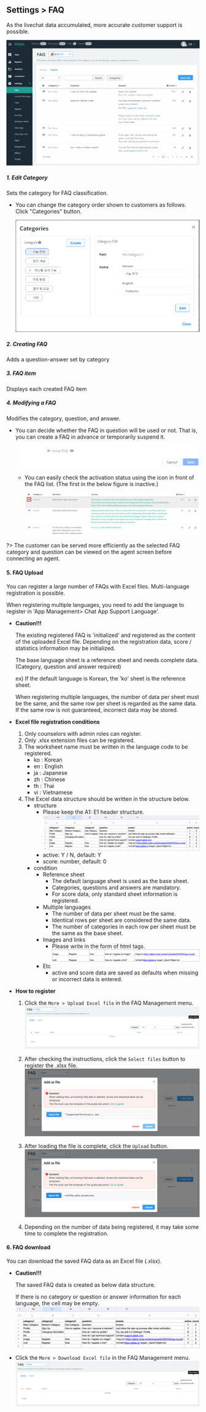 ## Settings > FAQ

As the livechat data accumulated, more accurate customer support is possible.

![Workspace FAQ](assets/images/ws-faq/wsFAQ.png)

##### 1. Edit Category

Sets the category for FAQ classification.

* You can change the category order shown to customers as follows. Click "Categories" button.

  ![Workspace FAQ Category](assets/images/ws-faq/wsFAQCategory.png)

##### 2.  Creating FAQ

Adds a question-answer set by category

##### 3.  FAQ item

Displays each created FAQ item

##### 4.  Modifying a FAQ

Modifies the category, question, and answer.
* You can decide whether the FAQ in question will be used or not. That is, you can create a FAQ in advance or temporarily suspend it.

  ![Workspace FAQ Item Use](assets/images/ws-faq/wsFAQItemUse.png)

  - You can easily check the activation status using the icon in front of the FAQ list. (The first in the below figure is inactive.)

    ![Workspace FAQ Table Use](assets/images/ws-faq/wsFAQTableUse.png)

?> The customer can be served more efficiently as the selected FAQ category and question can be viewed on the agent screen before connecting an agent.

#### 5. FAQ Upload

You can register a large number of FAQs with Excel files. Multi-language registration is possible.


When registering multiple languages, you need to add the language to register in 'App Management> Chat App Support Language'.

- **Caution!!!**

  The existing registered FAQ is 'initialized' and registered as the content of the uploaded Excel file.
  Depending on the registration data, score / statistics information may be initialized.

  The base language sheet is a reference sheet and needs complete data. (Category, question and answer required)

  ex) If the default language is Korean, the 'ko' sheet is the reference sheet.

  When registering multiple languages, the number of data per sheet must be the same, and the same row per sheet is regarded as the same data. If the same row is not guaranteed, incorrect data may be stored.

- **Excel file registration conditions**
  1. Only counselors with admin roles can register.
  2. Only .xlsx extension files can be registered.
  3. The worksheet name must be written in the language code to be registered.
     - ko : Korean
     - en : English
     - ja : Japanese
     - zh : Chinese
     - th : Thai
     - vi : Vietnamese
  4. The Excel data structure should be written in the structure below.
     - structure
       - Please keep the A1: E1 header structure.
       ![Workspace FAQ Excel Structure](assets/images/ws-faq/wsFAQExcelStructure.png)
       - active: Y / N, default: Y
       - score: number, default: 0
     - condition
       - Reference sheet
         - The default language sheet is used as the base sheet.
         - Categories, questions and answers are mandatory.
         - For score data, only standard sheet information is registered.
       - Multiple languages
         - The number of data per sheet must be the same.
         - Identical rows per sheet are considered the same data.
         - The number of categories in each row per sheet must be the same as the base sheet.
       - Images and links
         - Please write in the form of html tags.
         ![Workspace FAQ Excel Structure](assets/images/ws-faq/wsFAQExcelStructure_html.png)
       - Etc
         - active and score data are saved as defaults when missing or incorrect data is entered.

- **How to register**
  1. Click the `More > Upload Excel file` in the FAQ Management menu.
    ![Workspace FAQ Upload](assets/images/ws-faq/wsFAQImportIcon.png)

  2. After checking the instructions, click the `Select files` button to register the .xlsx file.
    ![Workspace FAQ Upload Modal](assets/images/ws-faq/wsFAQImportModal.png)
  3. After loading the file is complete, click the `Upload` button.
    ![Workspace FAQ Upload Modal](assets/images/ws-faq/wsFAQImportModal_file.png)
  4. Depending on the number of data being registered, it may take some time to complete the registration.

#### 6. FAQ download

You can download the saved FAQ data as an Excel file (.xlsx).

- **Caution!!!**

  The saved FAQ data is created as below data structure.

  If there is no category or question or answer information for each language, the cell may be empty.
    ![Workspace FAQ Excel Structure](assets/images/ws-faq/wsFAQExcelStructure.png)

- Click the `More > Download Excel file` in the FAQ Management menu.
  ![Workspace FAQ Upload](assets/images/ws-faq/wsFAQImportIcon.png)